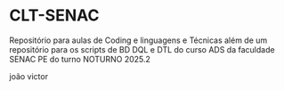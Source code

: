 # CLT-SENAC
Repositório para aulas de Coding e linguagens e Técnicas além de um repositório para os scripts de BD DQL e DTL do curso ADS da faculdade SENAC PE do turno NOTURNO 2025.2

joão victor